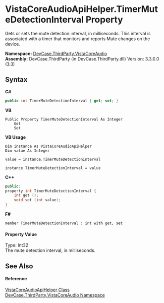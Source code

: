 # VistaCoreAudioApiHelper.TimerMuteDetectionInterval Property 
 

Gets or sets the mute detection interval, in milliseconds. This interval is associated with a timer that monitors and reports Mute changes on the device.

**Namespace:**&nbsp;<a href="N_DevCase_ThirdParty_VistaCoreAudio">DevCase.ThirdParty.VistaCoreAudio</a><br />**Assembly:**&nbsp;DevCase.ThirdParty (in DevCase.ThirdParty.dll) Version: 3.3.0.0 (3.3)

## Syntax

**C#**<br />
``` C#
public int TimerMuteDetectionInterval { get; set; }
```

**VB**<br />
``` VB
Public Property TimerMuteDetectionInterval As Integer
	Get
	Set
```

**VB Usage**<br />
``` VB Usage
Dim instance As VistaCoreAudioApiHelper
Dim value As Integer

value = instance.TimerMuteDetectionInterval

instance.TimerMuteDetectionInterval = value
```

**C++**<br />
``` C++
public:
property int TimerMuteDetectionInterval {
	int get ();
	void set (int value);
}
```

**F#**<br />
``` F#
member TimerMuteDetectionInterval : int with get, set

```


#### Property Value
Type: Int32<br />The mute detection interval, in milliseconds.

## See Also


#### Reference
<a href="T_DevCase_ThirdParty_VistaCoreAudio_VistaCoreAudioApiHelper">VistaCoreAudioApiHelper Class</a><br /><a href="N_DevCase_ThirdParty_VistaCoreAudio">DevCase.ThirdParty.VistaCoreAudio Namespace</a><br />
